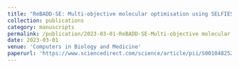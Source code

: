 ```yaml
---
title: "ReBADD-SE: Multi-objective molecular optimisation using SELFIES fragment and off-policy self-critical sequence training"
collection: publications
category: manuscripts
permalink: /publication/2023-03-01-ReBADD-SE-Multi-objective molecular optimisation using SELFIES fragment and off-policy self-critical sequence training
date: 2023-03-01
venue: 'Computers in Biology and Medicine'
paperurl: 'https://www.sciencedirect.com/science/article/pii/S0010482523001865?via%3Dihub'
---
```


